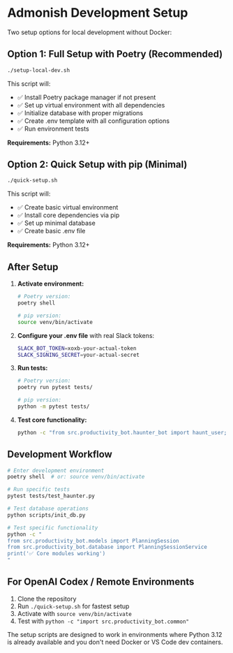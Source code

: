 # Admonish Development Setup

Two setup options for local development without Docker:

## Option 1: Full Setup with Poetry (Recommended)

```bash
./setup-local-dev.sh
```

This script will:
- ✅ Install Poetry package manager if not present
- ✅ Set up virtual environment with all dependencies
- ✅ Initialize database with proper migrations
- ✅ Create .env template with all configuration options
- ✅ Run environment tests

**Requirements:** Python 3.12+

## Option 2: Quick Setup with pip (Minimal)

```bash
./quick-setup.sh
```

This script will:
- ✅ Create basic virtual environment
- ✅ Install core dependencies via pip
- ✅ Set up minimal database
- ✅ Create basic .env file

**Requirements:** Python 3.12+

## After Setup

1. **Activate environment:**
   ```bash
   # Poetry version:
   poetry shell
   
   # pip version:
   source venv/bin/activate
   ```

2. **Configure your .env file** with real Slack tokens:
   ```bash
   SLACK_BOT_TOKEN=xoxb-your-actual-token
   SLACK_SIGNING_SECRET=your-actual-secret
   ```

3. **Run tests:**
   ```bash
   # Poetry version:
   poetry run pytest tests/
   
   # pip version:
   python -m pytest tests/
   ```

4. **Test core functionality:**
   ```bash
   python -c "from src.productivity_bot.haunter_bot import haunt_user; print('✅ Imports working')"
   ```

## Development Workflow

```bash
# Enter development environment
poetry shell  # or: source venv/bin/activate

# Run specific tests
pytest tests/test_haunter.py

# Test database operations
python scripts/init_db.py

# Test specific functionality
python -c "
from src.productivity_bot.models import PlanningSession
from src.productivity_bot.database import PlanningSessionService
print('✅ Core modules working')
"
```

## For OpenAI Codex / Remote Environments

1. Clone the repository
2. Run `./quick-setup.sh` for fastest setup
3. Activate with `source venv/bin/activate`
4. Test with `python -c "import src.productivity_bot.common"`

The setup scripts are designed to work in environments where Python 3.12 is already available and you don't need Docker or VS Code dev containers.
